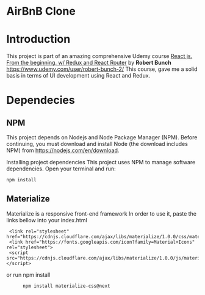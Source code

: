 # AirBnB Clone

# Introduction
This project is part of an amazing comprehensive Udemy course  <ins>React js. From the beginning. w/ Redux and React Router</ins> by **Robert Bunch**
https://www.udemy.com/user/robert-bunch-2/
This course, gave me a solid basis in terms of UI development using React and Redux. 


# Dependecies
## NPM
This project depends on Nodejs and Node Package Manager (NPM). Before continuing, you must download and install Node (the download includes NPM) from https://nodejs.com/en/download.

Installing project dependencies
This project uses NPM to manage software dependencies.  Open your terminal and run:

```bash
npm install
```

## Materialize
Materialize is a responsive front-end framework
In order to use it, paste the links bellow into your index.html
     
    
     <link rel="stylesheet" href="https://cdnjs.cloudflare.com/ajax/libs/materialize/1.0.0/css/materialize.min.css">
     <link href="https://fonts.googleapis.com/icon?family=Material+Icons" rel="stylesheet">  
     <script src="https://cdnjs.cloudflare.com/ajax/libs/materialize/1.0.0/js/materialize.min.js"></script>
    
or run npm install

          
          npm install materialize-css@next
          
